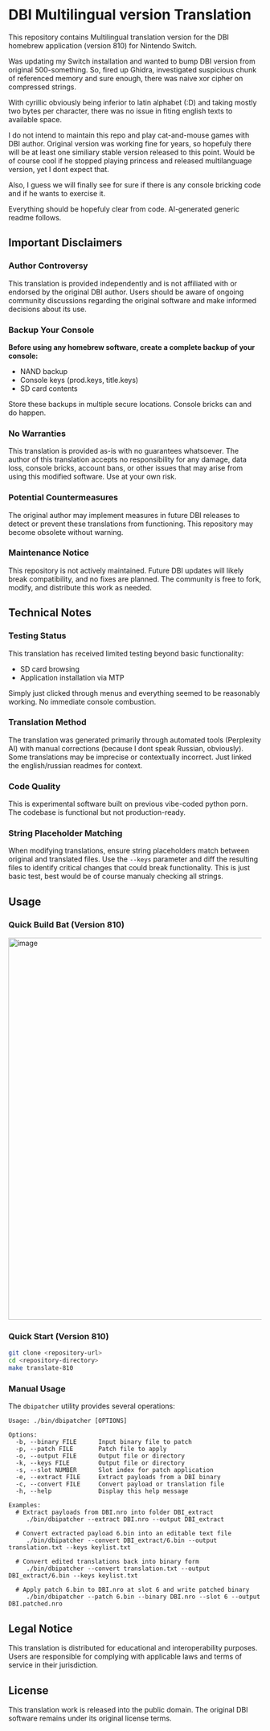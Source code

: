 # DBI Multilingual version Translation

This repository contains Multilingual translation version for the DBI homebrew application (version 810) for Nintendo Switch.

Was updating my Switch installation and wanted to bump DBI version from original 500-something. So, fired up Ghidra, 
investigated suspicious chunk of referenced memory and sure enough, there was naive xor cipher on compressed strings.

With cyrillic obviously being inferior to latin alphabet (:D) and taking mostly two bytes per character, there was no 
issue in fiting english texts to available space.

I do not intend to maintain this repo and play cat-and-mouse games with DBI author. Original version was working fine 
for years, so hopefuly there will be at least one similiary stable version released to this point. Would be of course
cool if he stopped playing princess and released multilanguage version, yet I dont expect that.

Also, I guess we will finally see for sure if there is any console bricking code and if he wants to exercise it.

Everything should be hopefuly clear from code. AI-generated generic readme follows.

## Important Disclaimers

### Author Controversy
This translation is provided independently and is not affiliated with or endorsed by the original DBI author. Users should be aware of ongoing community discussions regarding the original software and make informed decisions about its use.

### Backup Your Console
**Before using any homebrew software, create a complete backup of your console:**
- NAND backup
- Console keys (prod.keys, title.keys)
- SD card contents

Store these backups in multiple secure locations. Console bricks can and do happen.

### No Warranties
This translation is provided as-is with no guarantees whatsoever. The author of this translation accepts no responsibility for any damage, data loss, console bricks, account bans, or other issues that may arise from using this modified software. Use at your own risk.

### Potential Countermeasures
The original author may implement measures in future DBI releases to detect or prevent these translations from functioning. This repository may become obsolete without warning.

### Maintenance Notice
This repository is not actively maintained. Future DBI updates will likely break compatibility, and no fixes are planned. The community is free to fork, modify, and distribute this work as needed.

## Technical Notes

### Testing Status
This translation has received limited testing beyond basic functionality:
- SD card browsing
- Application installation via MTP

Simply just clicked through menus and everything seemed to be reasonably working. No immediate console combustion.

### Translation Method
The translation was generated primarily through automated tools (Perplexity AI) with manual corrections (because I dont speak Russian, obviously). 
Some translations may be imprecise or contextually incorrect. Just linked the english/russian readmes for context.

### Code Quality
This is experimental software built on previous vibe-coded python porn. The codebase is functional but not production-ready.

### String Placeholder Matching
When modifying translations, ensure string placeholders match between original and translated files. Use the `--keys` parameter 
and diff the resulting files to identify critical changes that could break functionality. This is just basic test, best
would be of course manualy checking all strings.

## Usage
### Quick Build Bat (Version 810)

<img width="1479" height="760" alt="image" src="https://github.com/user-attachments/assets/c8c3599b-3060-47ca-a590-8579694b408e" />


### Quick Start (Version 810)
```bash
git clone <repository-url>
cd <repository-directory>
make translate-810
```

### Manual Usage
The `dbipatcher` utility provides several operations:

```
Usage: ./bin/dbipatcher [OPTIONS]

Options:
  -b, --binary FILE      Input binary file to patch
  -p, --patch FILE       Patch file to apply
  -o, --output FILE      Output file or directory
  -k, --keys FILE        Output file or directory
  -s, --slot NUMBER      Slot index for patch application
  -e, --extract FILE     Extract payloads from a DBI binary
  -c, --convert FILE     Convert payload or translation file
  -h, --help             Display this help message

Examples:
  # Extract payloads from DBI.nro into folder DBI_extract
     ./bin/dbipatcher --extract DBI.nro --output DBI_extract

  # Convert extracted payload 6.bin into an editable text file
     ./bin/dbipatcher --convert DBI_extract/6.bin --output translation.txt --keys keylist.txt

  # Convert edited translations back into binary form
     ./bin/dbipatcher --convert translation.txt --output DBI_extract/6.bin --keys keylist.txt

  # Apply patch 6.bin to DBI.nro at slot 6 and write patched binary
     ./bin/dbipatcher --patch 6.bin --binary DBI.nro --slot 6 --output DBI.patched.nro
```

## Legal Notice

This translation is distributed for educational and interoperability purposes. Users are responsible for complying with applicable laws and terms of service in their jurisdiction.

## License

This translation work is released into the public domain. The original DBI software remains under its original license terms.
